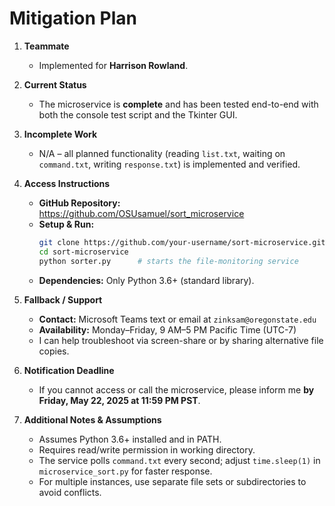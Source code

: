 # Mitigation Plan

1. **Teammate**  
   - Implemented for **Harrison Rowland**.

2. **Current Status**  
   - The microservice is **complete** and has been tested end-to-end with both the console test script and the Tkinter GUI.

3. **Incomplete Work**  
   - N/A – all planned functionality (reading `list.txt`, waiting on `command.txt`, writing `response.txt`) is implemented and verified.

4. **Access Instructions**  
   - **GitHub Repository:** https://github.com/OSUsamuel/sort_microservice
   - **Setup & Run:**  
     ```bash
     git clone https://github.com/your-username/sort-microservice.git
     cd sort-microservice
     python sorter.py      # starts the file-monitoring service
     ```
   - **Dependencies:** Only Python 3.6+ (standard library).

5. **Fallback / Support**  
   - **Contact:** Microsoft Teams text or email at `zinksam@oregonstate.edu`  
   - **Availability:** Monday–Friday, 9 AM–5 PM Pacific Time (UTC-7)  
   - I can help troubleshoot via screen-share or by sharing alternative file copies.

6. **Notification Deadline**  
   - If you cannot access or call the microservice, please inform me **by Friday, May 22, 2025 at 11:59 PM PST**.

7. **Additional Notes & Assumptions**  
   - Assumes Python 3.6+ installed and in PATH.  
   - Requires read/write permission in working directory.  
   - The service polls `command.txt` every second; adjust `time.sleep(1)` in `microservice_sort.py` for faster response.  
   - For multiple instances, use separate file sets or subdirectories to avoid conflicts.
